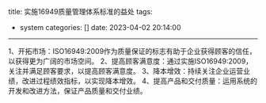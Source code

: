 title: 实施16949质量管理体系标准的益处
tags:
  - system
categories: []
date: 2023-04-02 20:14:00
---
1、开拓市场：ISO16949:2009作为质量保证的标志有助于企业获得顾客的信任，以获得更为广阔的市场空间。
2、提高顾客满意度：通过实施ISO16949:2009，关注并满足顾客要求，以提高顾客满意度。
3、降本增效：持续关注企业运营业绩，改进过程绩效指标，以实现降本增效。
4、提高产品和交付质量：运用系统的开发和改进方法，保证产品质量和交付业绩。